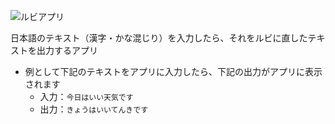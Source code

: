 ![ルビアプリ](https://user-images.githubusercontent.com/60104326/73012985-c0274800-3e5a-11ea-84c9-c3a111666680.png)

日本語のテキスト（漢字・かな混じり）を入力したら、それをルビに直したテキストを出力するアプリ
- 例として下記のテキストをアプリに入力したら、下記の出力がアプリに表示されます
  - 入力：`今日はいい天気です`
  - 出力：`きょうはいいてんきです`
